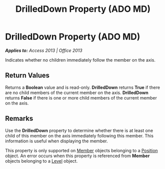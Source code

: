 ﻿---
title: DrilledDown Property (ADO MD)
TOCTitle: DrilledDown Property (ADO MD)
ms:assetid: 1dfe728f-8da2-1d2b-7361-8689a0b088b4
ms:mtpsurl: https://msdn.microsoft.com/en-us/library/JJ248972(v=office.15)
ms:contentKeyID: 48543610
ms.date: 09/18/2015
mtps_version: v=office.15
---

# DrilledDown Property (ADO MD)


_**Applies to:** Access 2013 | Office 2013_

Indicates whether no children immediately follow the member on the axis.

## Return Values

Returns a **Boolean** value and is read-only. **DrilledDown** returns **True** if there are no child members of the current member on the axis. **DrilledDown** returns **False** if there is one or more child members of the current member on the axis.

## Remarks

Use the **DrilledDown** property to determine whether there is at least one child of this member on the axis immediately following this member. This information is useful when displaying the member.

This property is only supported on [Member](member-object-ado-md.md) objects belonging to a [Position](position-object-ado-md.md) object. An error occurs when this property is referenced from **Member** objects belonging to a [Level](level-object-ado-md.md) object.


